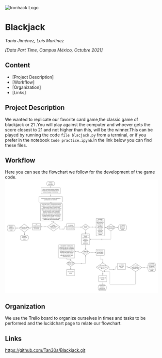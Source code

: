 <img src="https://bit.ly/2VnXWr2" alt="Ironhack Logo" width="100"/>

# Blackjack
*Tania Jiménez, Luis Martínez*

*[Data Part Time, Campus México, Octubre 2021]*

## Content
- [Project Description]
- [Workflow]
- [Organization]
- [Links]

<a name="project-description"></a>

## Project Description
We wanted to replicate our favorite card game,the classic game of blackjack or 21 .You will play against the computer and whoever gets the score closest to 21 and not higher than this, will be the winner.This can be played by running the code `file blacjack.py` from a terminal, or if you prefer in the notebook `Code practice.ipynb`.In the link below you can find these files.

<a name="workflow"></a>

## Workflow
Here you can see the flowchart we follow for the development of the game code.
![](https://github.com/Tan30s/project-build-your-own-game/blob/master/Blackjack.png)

<a name="organization"></a>

## Organization
We use the Trello board to organize ourselves in times and tasks to be performed and the lucidchart page to relate our flowchart.

<a name="links"></a>

## Links
https://github.com/Tan30s/Blackjack.git
 
